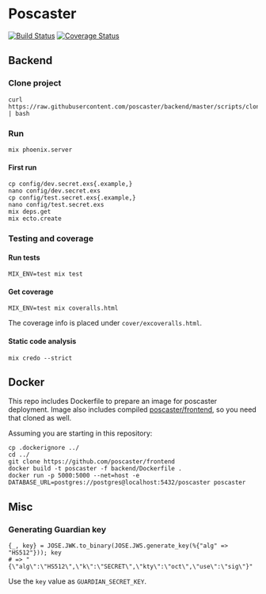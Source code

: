# Poscaster

[![Build Status](https://travis-ci.org/poscaster/backend.svg?branch=master)](https://travis-ci.org/poscaster/backend)
[![Coverage Status](https://coveralls.io/repos/github/poscaster/backend/badge.svg)](https://coveralls.io/github/poscaster/backend)


## Backend

### Clone project

    curl https://raw.githubusercontent.com/poscaster/backend/master/scripts/clone.sh | bash

### Run

    mix phoenix.server

#### First run

    cp config/dev.secret.exs{.example,}
    nano config/dev.secret.exs
    cp config/test.secret.exs{.example,}
    nano config/test.secret.exs
    mix deps.get
    mix ecto.create

### Testing and coverage

#### Run tests

    MIX_ENV=test mix test

#### Get coverage

    MIX_ENV=test mix coveralls.html

The coverage info is placed under `cover/excoveralls.html`.

#### Static code analysis

    mix credo --strict

## Docker

This repo includes Dockerfile to prepare an image for poscaster
deployment. Image also includes compiled
[poscaster/frontend](https://github.com/poscaster/frontend), so
you need that cloned as well.

Assuming you are starting in this repository:

    cp .dockerignore ../
    cd ../
    git clone https://github.com/poscaster/frontend
    docker build -t poscaster -f backend/Dockerfile .
    docker run -p 5000:5000 --net=host -e DATABASE_URL=postgres://postgres@localhost:5432/poscaster poscaster

## Misc

### Generating Guardian key

    {_, key} = JOSE.JWK.to_binary(JOSE.JWS.generate_key(%{"alg" => "HS512"})); key
    # => "{\"alg\":\"HS512\",\"k\":\"SECRET\",\"kty\":\"oct\",\"use\":\"sig\"}"

Use the `key` value as `GUARDIAN_SECRET_KEY`.
